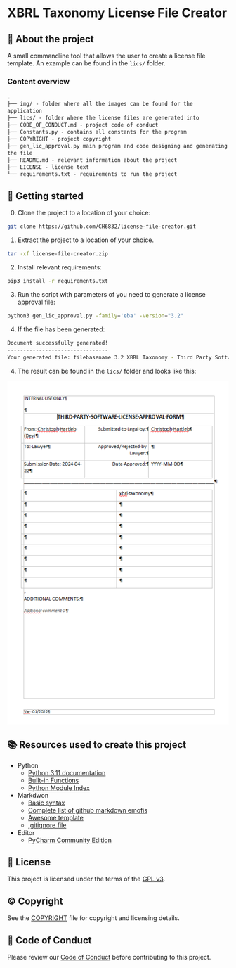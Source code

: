 # XBRL Taxonomy License File Creator

## :newspaper: About the project

A small commandline tool that allows the user to create a license file template. An example can be found in the `lics/` folder.

### Content overview

    .
    ├── img/ - folder where all the images can be found for the application
    ├── lics/ - folder where the license files are generated into
    ├── CODE_OF_CONDUCT.md - project code of conduct
    ├── Constants.py - contains all constants for the program
    ├── COPYRIGHT - project copyright
    ├── gen_lic_approval.py main program and code designing and generating the file
    ├── README.md - relevant information about the project
    ├── LICENSE - license text
    └── requirements.txt - requirements to run the project

## :runner: Getting started

0. Clone the project to a location of your choice:

```sh
git clone https://github.com/CH6832/license-file-creator.git
```

1. Extract the project to a location of your choice.

```sh
tar -xf license-file-creator.zip
```

2. Install relevant requirements:

```sh
pip3 install -r requirements.txt
```

3. Run the script with parameters of you need to generate a license approval file:

```sh
python3 gen_lic_approval.py -family='eba' -version="3.2"
```

4. If the file has been generated:

```sh
Document successfully generated!
--------------------------------
Your generated file: filebasename 3.2 XBRL Taxonomy - Third Party Software License Approval Form YYYYMMDD.docx can be found at './YYYY-MM-DD/'
```

4. The result can be found in the `lics/` folder and looks like this:

![License Approval file](img/output_image.png)

## :books: Resources used to create this project

* Python
  * [Python 3.11 documentation](https://docs.python.org/3.11/)
  * [Built-in Functions](https://docs.python.org/3.11/library/functions.html)
  * [Python Module Index](https://docs.python.org/3.11/py-modindex.html)
* Markdwon
  * [Basic syntax](https://www.markdownguide.org/basic-syntax/)
  * [Complete list of github markdown emofis](https://dev.to/nikolab/complete-list-of-github-markdown-emoji-markup-5aia)
  * [Awesome template](http://github.com/Human-Activity-Recognition/blob/main/README.md)
  * [.gitignore file](https://git-scm.com/docs/gitignore)
* Editor
  * [PyCharm Community Edition](https://www.jetbrains.com/pycharm/)

## :bookmark: License

This project is licensed under the terms of the [GPL v3](LICENSE).

## :copyright: Copyright

See the [COPYRIGHT](COPYRIGHT) file for copyright and licensing details.

## :straight_ruler: Code of Conduct

Please review our [Code of Conduct](CODE_OF_CONDUCT.md) before contributing to this project.